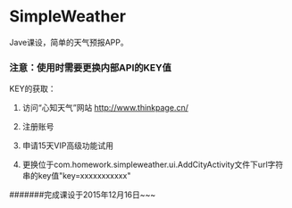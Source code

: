 # SimpleWeather
Jave课设，简单的天气预报APP。

### 注意：使用时需要更换内部API的KEY值
KEY的获取：

1. 访问“心知天气”网站 http://www.thinkpage.cn/

2. 注册账号

3. 申请15天VIP高级功能试用

4. 更换位于com.homework.simpleweather.ui.AddCityActivity文件下url字符串的key值"key=xxxxxxxxxxx"


#######完成课设于2015年12月16日~~~
